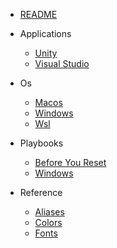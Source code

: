- [README](README.md)

- Applications
  - [Unity](applications/unity.md)
  - [Visual Studio](applications/visual-studio.md)

- Os
  - [Macos](os/macos.md)
  - [Windows](os/windows.md)
  - [Wsl](os/wsl.md)

- Playbooks
  - [Before You Reset](playbooks/before-you-reset.md)
  - [Windows](playbooks/windows.md)

- Reference
  - [Aliases](reference/aliases.md)
  - [Colors](reference/colors.md)
  - [Fonts](reference/fonts.md)

